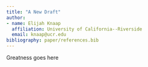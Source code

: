 ```yaml
---
title: "A New Draft"
author:
- name: Elijah Knaap
  affiliation: University of California--Riverside
  email: knaap@ucr.edu
bibliography: paper/references.bib
---
```


Greatness goes here
